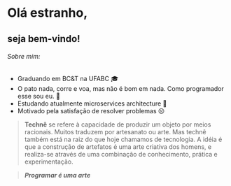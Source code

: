 # Olá estranho,
## seja bem-vindo! 

###### Sobre mim:

- Graduando em BC&T na UFABC :mortar_board:
- O pato nada, corre e voa, mas não é bom em nada. Como programador esse sou eu. :duck:
- Estudando atualmente microservices architecture :honeybee:
- Motivado pela satisfação de resolver problemas :persevere:

>**Technê** se refere à capacidade de produzir um objeto por meios racionais. Muitos traduzem por artesanato ou arte. Mas technê também está na raiz do que hoje chamamos de tecnologia. A idéia é que a construção de artefatos é uma arte criativa dos homens, e realiza-se através de uma combinação de conhecimento, prática e experimentação.

>_**Programar é uma arte**_

